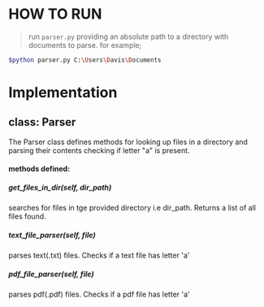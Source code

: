 
# HOW TO RUN


>run `parser.py` providing an absolute path to a directory with documents to parse. for example;

```sh
$python parser.py C:\Users\Davis\Documents
```


# Implementation

## class: Parser

The Parser class defines methods for looking up files in a directory and 
parsing their contents checking if letter "a" is present.

#### methods defined:

##### get_files_in_dir(self, dir_path)
searches for files in tge provided directory i.e dir_path. Returns a list of all files found.

##### text_file_parser(self, file)
parses text(.txt) files. Checks if a text file has letter 'a'

##### pdf_file_parser(self, file)
parses pdf(.pdf) files. Checks if a pdf file has letter 'a'











